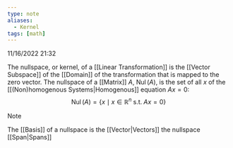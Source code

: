 ```yaml
---
type: note
aliases:
  - Kernel
tags: [math]
---
```

11/16/2022 21:32

  

The nullspace, or kernel, of a [[Linear Transformation]] is the [[Vector Subspace]] of the [[Domain]] of the transformation that is mapped to the zero vector. The nullspace of a [[Matrix]] $A$, $\operatorname{Nul}(A)$, is the set of all $x$ of the [[(Non)homogenous Systems|Homogenous]] equation $Ax=0$:
$$
\operatorname{Nul}(A)=\{x\mid x\in\mathbb{R}^n\;\text{s.t.}\;Ax=0\}
$$
>[!note]
>The [[Basis]] of a nullspace is the [[Vector|Vectors]] the nullspace [[Span|Spans]]




